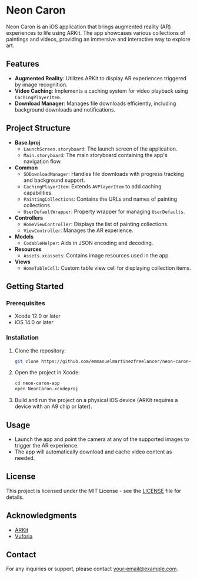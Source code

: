 # Neon Caron

Neon Caron is an iOS application that brings augmented reality (AR) experiences to life using ARKit. The app showcases various collections of paintings and videos, providing an immersive and interactive way to explore art.

## Features

- **Augmented Reality**: Utilizes ARKit to display AR experiences triggered by image recognition.
- **Video Caching**: Implements a caching system for video playback using `CachingPlayerItem`.
- **Download Manager**: Manages file downloads efficiently, including background downloads and notifications.

## Project Structure

- **Base.lproj**
  - `LaunchScreen.storyboard`: The launch screen of the application.
  - `Main.storyboard`: The main storyboard containing the app's navigation flow.
- **Common**
  - `SDDownloadManager`: Handles file downloads with progress tracking and background support.
  - `CachingPlayerItem`: Extends `AVPlayerItem` to add caching capabilities.
  - `PaintingCollections`: Contains the URLs and names of painting collections.
  - `UserDefaultWrapper`: Property wrapper for managing `UserDefaults`.
- **Controllers**
  - `HomeViewController`: Displays the list of painting collections.
  - `ViewController`: Manages the AR experience.
- **Models**
  - `CodableHelper`: Aids in JSON encoding and decoding.
- **Resources**
  - `Assets.xcassets`: Contains image resources used in the app.
- **Views**
  - `HomeTableCell`: Custom table view cell for displaying collection items.

## Getting Started

### Prerequisites

- Xcode 12.0 or later
- iOS 14.0 or later

### Installation

1. Clone the repository:
    ```sh
    git clone https://github.com/emmanuelmartinezfreelancer/neon-caron-app.git
    ```
2. Open the project in Xcode:
    ```sh
    cd neon-caron-app
    open NeonCaron.xcodeproj
    ```
3. Build and run the project on a physical iOS device (ARKit requires a device with an A9 chip or later).

## Usage

- Launch the app and point the camera at any of the supported images to trigger the AR experience.
- The app will automatically download and cache video content as needed.

## License

This project is licensed under the MIT License - see the [LICENSE](LICENSE) file for details.

## Acknowledgments

- [ARKit](https://developer.apple.com/arkit/)
- [Vuforia](https://www.ptc.com/en/products/augmented-reality/vuforia)

## Contact

For any inquiries or support, please contact [your-email@example.com](mailto:your-email@example.com).

